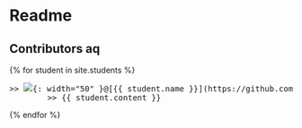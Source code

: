 # Readme 
## Contributors aq

{% for student in site.students %}

<pre>>> <img src="{{ student.image }}">{: width="50" }@[{{ student.name }}](https://github.com/{{ student.name }})({{ student.name }})
        >> {{ student.content }}
</pre>
{% endfor %}
